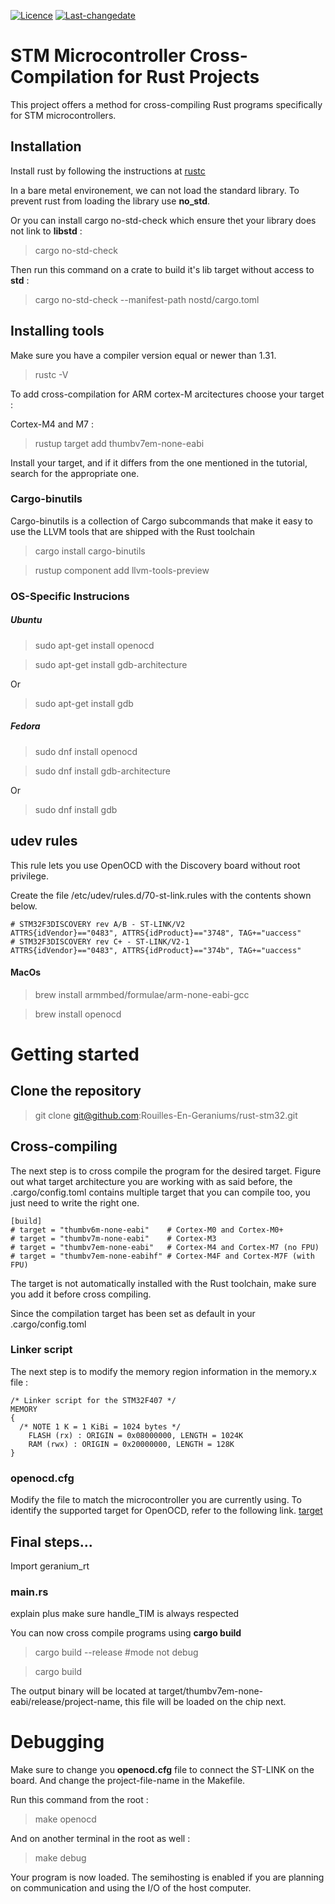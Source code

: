 
[![Licence](https://img.shields.io/badge/licence-AGPL--3.0-blue.svg)](https://opensource.org/licenses/AGPL-3.0)
[![Last-changedate](https://img.shields.io/badge/last%20change-12--02--2024-yellowgreen.svg)](https://github.com/SMAC-Group/gmwm)

# STM Microcontroller Cross-Compilation for Rust Projects

This project offers a method for cross-compiling Rust programs specifically for STM microcontrollers.

## Installation

Install rust by following the instructions at [rustc](https://rustup.rs)

In a bare metal environement, we can not load the standard library. To prevent rust from loading the library use **no_std**. 

Or you can install cargo no-std-check which ensure thet your library does not link to **libstd** :
 
> cargo no-std-check

Then run this command on a crate to build it's lib target without access to **std** :

> cargo no-std-check --manifest-path nostd/cargo.toml

## Installing tools

Make sure you have a compiler version equal or newer than 1.31.

>rustc -V 

To add cross-compilation for ARM cortex-M arcitectures choose your target : 

Cortex-M4 and M7 : 
>rustup target add thumbv7em-none-eabi

Install your target, and if it differs from the one mentioned in the tutorial, search for the appropriate one.

### Cargo-binutils

Cargo-binutils is a collection of Cargo subcommands that make it easy to use the LLVM tools that are shipped with the Rust toolchain

>cargo install cargo-binutils 

>rustup component add llvm-tools-preview

### OS-Specific Instrucions

##### Ubuntu 
>sudo apt-get install openocd

>sudo apt-get install gdb-architecture 

Or 
>sudo apt-get install gdb

##### Fedora
>sudo dnf install openocd

>sudo dnf install gdb-architecture 

Or 
>sudo dnf install gdb

## udev rules 
This rule lets you use OpenOCD with the Discovery board without root privilege.

Create the file /etc/udev/rules.d/70-st-link.rules with the contents shown below.

```
# STM32F3DISCOVERY rev A/B - ST-LINK/V2
ATTRS{idVendor}=="0483", ATTRS{idProduct}=="3748", TAG+="uaccess"
# STM32F3DISCOVERY rev C+ - ST-LINK/V2-1
ATTRS{idVendor}=="0483", ATTRS{idProduct}=="374b", TAG+="uaccess" 
```


#### MacOs
>brew install armmbed/formulae/arm-none-eabi-gcc

>brew install openocd


# Getting started 

## Clone the repository 

>git clone git@github.com:Rouilles-En-Geraniums/rust-stm32.git

## Cross-compiling

The next step is to cross compile the program for the desired target. Figure out what target architecture you are working with as said before, the .cargo/config.toml contains multiple target that you can compile too, you just need to write the right one.

```
[build]
# target = "thumbv6m-none-eabi"    # Cortex-M0 and Cortex-M0+
# target = "thumbv7m-none-eabi"    # Cortex-M3
# target = "thumbv7em-none-eabi"   # Cortex-M4 and Cortex-M7 (no FPU)
# target = "thumbv7em-none-eabihf" # Cortex-M4F and Cortex-M7F (with FPU)
```

The target is not automatically installed with the Rust toolchain, make sure you add it before cross compiling.

Since the compilation target has been set as default in your .cargo/config.toml 

### Linker script

The next step is to modify the memory region information in the memory.x file : 

```
/* Linker script for the STM32F407 */
MEMORY
{
  /* NOTE 1 K = 1 KiBi = 1024 bytes */
    FLASH (rx) : ORIGIN = 0x08000000, LENGTH = 1024K
    RAM (rwx) : ORIGIN = 0x20000000, LENGTH = 128K
}
```
### openocd.cfg

Modify the file to match the microcontroller you are currently using. To identify the supported target for OpenOCD, refer to the following link. [target](https://github.com/analogdevicesinc/openocd/tree/master/tcl/target)

## Final steps... 
Import geranium_rt


### main.rs
explain plus make sure handle_TIM is always respected


You can now cross compile programs using **cargo build** 

>cargo build --release   #mode not debug 

>cargo build 

The output binary will be located at target/thumbv7em-none-eabi/release/project-name, this file will be loaded on the chip next.


# Debugging 

Make sure to change you **openocd.cfg** file to connect the ST-LINK on the board. And change the project-file-name in the Makefile. 


Run this command from the root : 

>make openocd  

And on another terminal in the root as well :

>make debug

Your program is now loaded. The semihosting is enabled if you are planning on communication and using the I/O of the host computer.



